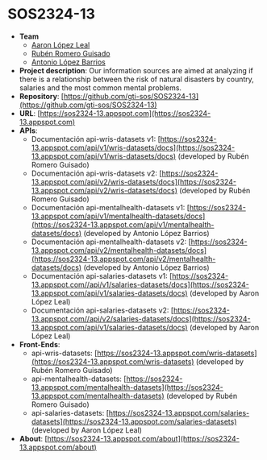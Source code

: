 # SOS2324-13
- **Team**
  - [Aaron López Leal](https://github.com/aaronlopezleal)
  - [Rubén Romero Guisado](https://github.com/rubromgui)
  - [Antonio López Barrios](https://github.com/antlopbar)
- **Project description**: Our information sources are aimed at analyzing if there is a relationship between the risk of natural disasters by country, salaries and the most common mental problems.
- **Repository**: [https://github.com/gti-sos/SOS2324-13](https://github.com/gti-sos/SOS2324-13)
- **URL**: [https://sos2324-13.appspot.com](https://sos2324-13.appspot.com)
-  **APIs**:
    - Documentación api-wris-datasets v1: [https://sos2324-13.appspot.com/api/v1/wris-datasets/docs](https://sos2324-13.appspot.com/api/v1/wris-datasets/docs) (developed by Rubén Romero Guisado)
    - Documentación api-wris-datasets v2: [https://sos2324-13.appspot.com/api/v2/wris-datasets/docs](https://sos2324-13.appspot.com/api/v2/wris-datasets/docs) (developed by Rubén Romero Guisado)
    - Documentación api-mentalhealth-datasets v1: [https://sos2324-13.appspot.com/api/v1/mentalhealth-datasets/docs](https://sos2324-13.appspot.com/api/v1/mentalhealth-datasets/docs) (developed by Antonio López Barrios)
    - Documentación api-mentalhealth-datasets v2: [https://sos2324-13.appspot.com/api/v2/mentalhealth-datasets/docs](https://sos2324-13.appspot.com/api/v2/mentalhealth-datasets/docs) (developed by Antonio López Barrios)
    - Documentación api-salaries-datasets v1: [https://sos2324-13.appspot.com//api/v1/salaries-datasets/docs](https://sos2324-13.appspot.com/api/v1/salaries-datasets/docs) (developed by Aaron López Leal)
    - Documentación api-salaries-datasets v2: [https://sos2324-13.appspot.com//api/v2/salaries-datasets/docs](https://sos2324-13.appspot.com/api/v1/salaries-datasets/docs) (developed by Aaron López Leal)
-  **Front-Ends**:
    - api-wris-datasets: [https://sos2324-13.appspot.com/wris-datasets](https://sos2324-13.appspot.com/wris-datasets) (developed by Rubén Romero Guisado)
    - api-mentalhealth-datasets: [https://sos2324-13.appspot.com/mentalhealth-datasets](https://sos2324-13.appspot.com/mentalhealth-datasets) (developed by Rubén Romero Guisado)
    - api-salaries-datasets: [https://sos2324-13.appspot.com/salaries-datasets](https://sos2324-13.appspot.com/salaries-datasets) (developed by Aaron López Leal)
- **About**: [https://sos2324-13.appspot.com/about](https://sos2324-13.appspot.com/about)

